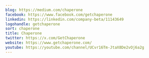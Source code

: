 ```yaml
---
blog: https://medium.com/chaperone
facebook: https://www.facebook.com/getchaperone
linkedin: https://linkedin.com/company-beta/11143649
logohandle: getchaperone
sort: chaperone
title: Chaperone
twitter: https://x.com/GetChaperone
website: https://www.getchaperone.com/
youtube: https://youtube.com/channel/UCvr16Tm-JtaX8De2vOj6a2g
---
```

